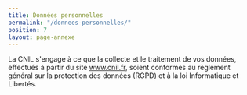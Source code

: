 ```yaml
---
title: Données personnelles
permalink: "/donnees-personnelles/"
position: 7
layout: page-annexe
---
```


La CNIL s'engage à ce que la collecte et le traitement de vos données, effectués à partir du site www.cnil.fr, soient conformes au règlement général sur la protection des données (RGPD) et à la loi Informatique et Libertés.
